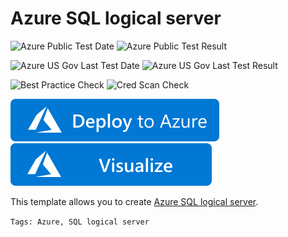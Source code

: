 # Azure SQL logical server

![Azure Public Test Date](https://azurequickstartsservice.blob.core.windows.net/badges/101-sql-logical-server/PublicLastTestDate.svg)
![Azure Public Test Result](https://azurequickstartsservice.blob.core.windows.net/badges/101-sql-logical-server/PublicDeployment.svg)

![Azure US Gov Last Test Date](https://azurequickstartsservice.blob.core.windows.net/badges/101-sql-logical-server/FairfaxLastTestDate.svg)
![Azure US Gov Last Test Result](https://azurequickstartsservice.blob.core.windows.net/badges/101-sql-logical-server/FairfaxDeployment.svg)

![Best Practice Check](https://azurequickstartsservice.blob.core.windows.net/badges/101-sql-logical-server/BestPracticeResult.svg)
![Cred Scan Check](https://azurequickstartsservice.blob.core.windows.net/badges/101-sql-logical-server/CredScanResult.svg)

[![Deploy To Azure](https://raw.githubusercontent.com/Azure/azure-quickstart-templates/master/1-CONTRIBUTION-GUIDE/images/deploytoazure.svg?sanitize=true)]("https://portal.azure.com/#create/Microsoft.Template/uri/https%3A%2F%2Fraw.githubusercontent.com%2FAzure%2Fazure-quickstart-templates%2Fmaster%2F101-sql-logical-server%2Fazuredeploy.json")
[![Visualize](https://raw.githubusercontent.com/Azure/azure-quickstart-templates/master/1-CONTRIBUTION-GUIDE/images/visualizebutton.svg?sanitize=true)]("http://armviz.io/#/?load=https%3A%2F%2Fraw.githubusercontent.com%2FAzure%2Fazure-quickstart-templates%2Fmaster%2F101-sql-logical-server%2Fazuredeploy.json")

This template allows you to create
[Azure SQL logical server](https://docs.microsoft.com/en-us/azure/sql-database/sql-database-logical-servers).

`Tags: Azure, SQL logical server`

